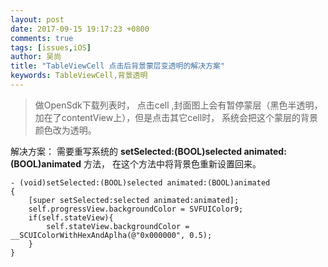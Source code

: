 ```yaml
---
layout: post
date: 2017-09-15 19:17:23 +0800
comments: true
tags: [issues,iOS]
author: 吴尚
title: "TableViewCell 点击后背景蒙层变透明的解决方案"
keywords: TableViewCell,背景透明
---
```


> 做OpenSdk下载列表时， 点击cell ,封面图上会有暂停蒙层（黑色半透明，加在了contentView上），但是点击其它cell时， 系统会把这个蒙层的背景颜色改为透明。 

解决方案： 需要重写系统的 **setSelected:(BOOL)selected animated:(BOOL)animated**  方法， 在这个方法中将背景色重新设置回来。

```objc
- (void)setSelected:(BOOL)selected animated:(BOOL)animated
{
    [super setSelected:selected animated:animated];
    self.progressView.backgroundColor = SVFUIColor9;
    if(self.stateView){
        self.stateView.backgroundColor = __SCUIColorWithHexAndAplha(@"0x000000", 0.5);
    }
}
```
